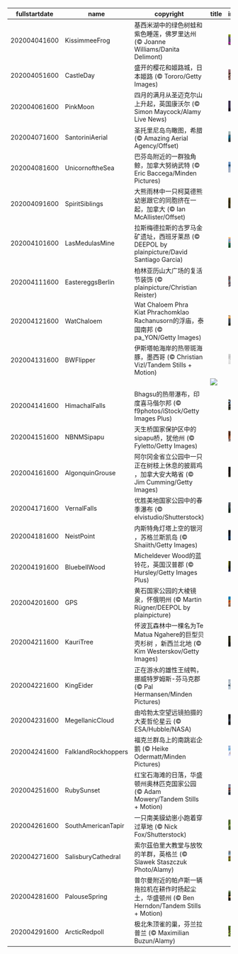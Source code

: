 |fullstartdate|name|copyright|title|image|
|--|--|--|--|--|
202004041600|KissimmeeFrog|基西米湖中的绿色树蛙和紫色睡莲，佛罗里达州 (© Joanne Williams/Danita Delimont)||![](/zh-CN/2020/04/202004041600KissimmeeFrog.jpg)|
202004051600|CastleDay|盛开的樱花和姬路城，日本姬路 (© Tororo/Getty Images)||![](/zh-CN/2020/04/202004051600CastleDay.jpg)|
202004061600|PinkMoon|四月的满月从圣迈克尔山上升起，英国康沃尔 (© Simon Maycock/Alamy Live News)||![](/zh-CN/2020/04/202004061600PinkMoon.jpg)|
202004071600|SantoriniAerial|圣托里尼岛鸟瞰图，希腊 (© Amazing Aerial Agency/Offset)||![](/zh-CN/2020/04/202004071600SantoriniAerial.jpg)|
202004081600|UnicornoftheSea|巴芬岛附近的一群独角鲸，加拿大努纳武特 (© Eric Baccega/Minden Pictures)||![](/zh-CN/2020/04/202004081600UnicornoftheSea.jpg)|
202004091600|SpiritSiblings|大熊雨林中一只柯莫德熊幼崽跟它的同胞挤在一起，加拿大 (© Ian McAllister/Offset)||![](/zh-CN/2020/04/202004091600SpiritSiblings.jpg)|
202004101600|LasMedulasMine|拉斯梅德拉斯的古罗马金矿遗址，西班牙莱昂 (© DEEPOL by plainpicture/David Santiago Garcia)||![](/zh-CN/2020/04/202004101600LasMedulasMine.jpg)|
202004111600|EastereggsBerlin|柏林亚历山大广场的复活节装饰 (© plainpicture/Christian Reister)||![](/zh-CN/2020/04/202004111600EastereggsBerlin.jpg)|
202004121600|WatChaloem|Wat Chaloem Phra Kiat Phrachomklao Rachanusorn的浮庙，泰国南邦 (© pa_YON/Getty Images)||![](/zh-CN/2020/04/202004121600WatChaloem.jpg)|
202004131600|BWFlipper|伊斯塔帕海岸的热带斑海豚，墨西哥 (© Christian Vizl/Tandem Stills + Motion)||![](/zh-CN/2020/04/202004131600BWFlipper.jpg)|
||||![](/zh-CN/2020/04/.jpg)|
202004141600|HimachalFalls|Bhagsu的热带瀑布，印度喜马偕尔邦 (© f9photos/iStock/Getty Images Plus)||![](/zh-CN/2020/04/202004141600HimachalFalls.jpg)|
202004151600|NBNMSipapu|天生桥国家保护区中的sipapu桥，犹他州 (© Fyletto/Getty Images)||![](/zh-CN/2020/04/202004151600NBNMSipapu.jpg)|
202004161600|AlgonquinGrouse|阿尔冈金省立公园中一只正在树枝上休息的披肩鸡 ，加拿大安大略省 (© Jim Cumming/Getty Images)||![](/zh-CN/2020/04/202004161600AlgonquinGrouse.jpg)|
202004171600|VernalFalls|优胜美地国家公园中的春季瀑布 (© elvistudio/Shutterstock)||![](/zh-CN/2020/04/202004171600VernalFalls.jpg)|
202004181600|NeistPoint|内斯特角灯塔上空的银河 ，苏格兰斯凯岛 (© Shaiith/Getty Images)||![](/zh-CN/2020/04/202004181600NeistPoint.jpg)|
202004191600|BluebellWood|Micheldever Wood的蓝铃花，英国汉普郡 (© Hursley/Getty Images Plus)||![](/zh-CN/2020/04/202004191600BluebellWood.jpg)|
202004201600|GPS|黄石国家公园的大棱镜泉，怀俄明州 (© Martin Rügner/DEEPOL by plainpicture)||![](/zh-CN/2020/04/202004201600GPS.jpg)|
202004211600|KauriTree|怀波瓦森林中一棵名为Te Matua Ngahere的巨型贝壳杉树 ，新西兰北地 (© Kim Westerskov/Getty Images)||![](/zh-CN/2020/04/202004211600KauriTree.jpg)|
202004221600|KingEider|正在游水的雄性王绒鸭，挪威特罗姆斯-芬马克郡 (© Pal Hermansen/Minden Pictures)||![](/zh-CN/2020/04/202004221600KingEider.jpg)|
202004231600|MegellanicCloud|由哈勃太空望远镜拍摄的大麦哲伦星云 (© ESA/Hubble/NASA)||![](/zh-CN/2020/04/202004231600MegellanicCloud.jpg)|
202004241600|FalklandRockhoppers|福克兰群岛上的南跳岩企鹅 (© Heike Odermatt/Minden Pictures)||![](/zh-CN/2020/04/202004241600FalklandRockhoppers.jpg)|
202004251600|RubySunset|红宝石海滩的日落，华盛顿州奥林匹克国家公园 (© Adam Mowery/Tandem Stills + Motion)||![](/zh-CN/2020/04/202004251600RubySunset.jpg)|
202004261600|SouthAmericanTapir|一只南美貘幼崽小跑着穿过草地 (© Nick Fox/Shutterstock)||![](/zh-CN/2020/04/202004261600SouthAmericanTapir.jpg)|
202004271600|SalisburyCathedral|索尔茲伯里大教堂与放牧的羊群，英格兰 (© Slawek Staszczuk Photo/Alamy)||![](/zh-CN/2020/04/202004271600SalisburyCathedral.jpg)|
202004281600|PalouseSpring|普尔曼附近的帕卢斯一辆拖拉机在耕作时扬起尘土，华盛顿州 (© Ben Herndon/Tandem Stills + Motion)||![](/zh-CN/2020/04/202004281600PalouseSpring.jpg)|
202004291600|ArcticRedpoll|极北朱顶雀的巢，芬兰拉普兰 (© Maximilian Buzun/Alamy)||![](/zh-CN/2020/04/202004291600ArcticRedpoll.jpg)|
